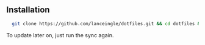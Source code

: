 ## Installation

```bash
  git clone https://github.com/lanceingle/dotfiles.git && cd dotfiles && ./install-deps.sh && ./sync.sh
```

To update later on, just run the sync again.
